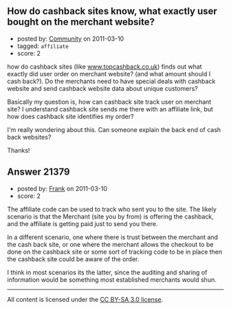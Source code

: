## How do cashback sites know, what exactly user bought on the merchant website?

- posted by: [Community](https://stackexchange.com/users/-1/-1-community) on 2011-03-10
- tagged: `affiliate`
- score: 2

how do cashback sites (like www.topcashback.co.uk) finds out what exactly did user order on merchant website? (and what amount should I cash back?). Do the merchants need to have special deals with cashback website and send cashback website data about unique customers? 

Basically my question is, how can cashback site track user on merchant site? I understand cashback site sends me there with an affiliate link, but how does cashback site identifies my order? 

I'm really wondering about this. Can someone explain the back end of cash back websites? 

Thanks! 


## Answer 21379

- posted by: [Frank](https://stackexchange.com/users/-1/4858-frank) on 2011-03-10
- score: 2

The affiliate code can be used to track who sent you to the site.  The likely scenario is that the Merchant (site you by from) is offering the cashback, and the affiliate is getting paid just to send you there.

In a different scenario, one where there is trust between the merchant and the cash back site, or one where the merchant allows the checkout to be done on the cashback site or some sort of tracking code to be in place then the cashback site could be aware of the order.  

I think in most scenarios its the latter, since the auditing and sharing of information would be something most established merchants would shun. 



---

All content is licensed under the [CC BY-SA 3.0 license](https://creativecommons.org/licenses/by-sa/3.0/).
